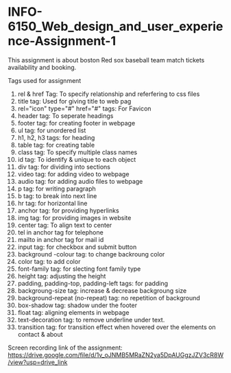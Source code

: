 # INFO-6150_Web_design_and_user_experience-Assignment-1
This assignment is about boston Red sox baseball team match tickets availability and booking.

Tags used for assignment
1. rel & href Tag: To specify relationship and referfering to css files
2. title tag: Used for giving title to web pag
3. rel="icon" type="#" href="#" tags: For Favicon
4. header tag: To seperate headings
5. footer tag: for creating footer in webpage
6. ul tag: for unordered list
7. h1, h2, h3 tags: for heading
8. table tag: for creating table
9. class tag: To specify multiple class names
10. id tag: To identify & unique to each object
11. div tag: for dividing into sections
12. video tag: for adding video to webpage
13. audio tag: for adding audio files to webpage
14. p tag: for writing paragraph
15. b tag: to break into next line
16. hr tag: for horizontal line
17. anchor tag: for providing hyperlinks
18. img tag: for providing images in website
19. center tag: To align text to center
20. tel in anchor tag for telephone 
21. mailto in anchor tag for mail id
22. input tag: for checkbox and submit button
23. background -colour tag: to change backroung color
24. color tag: to add color
25. font-family tag: for slecting font family type
26. height tag: adjusting the height
27. padding, padding-top, padding-left tags: for padding
28. backgroung-size tag: increase & decrease backgroung size
29. background-repeat (no-repeat) tag: no repetition of background
30. box-shadow tag: shadow under the footer
31. float tag: aligning elements in webpage
32. text-decoration tag: to remove underline under text.
33. transition tag: for transition effect when hovered over the elements on contact & about

Screen recording link of the assignment:
https://drive.google.com/file/d/1v_oJNMB5MRaZN2ya5DpAUGgzJZV3cR8W/view?usp=drive_link
